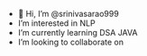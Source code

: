 - 👋 Hi, I’m @srinivasarao999
-  I’m interested in NLP
-  I’m currently learning DSA JAVA
-  I’m looking to collaborate on 

<!---
srinivasarao999/srinivasarao999 is a ✨ special ✨ repository because its `README.md` (this file) appears on your GitHub profile.
You can click the Preview link to take a look at your changes.
--->
